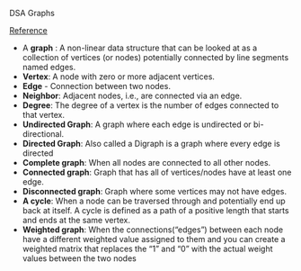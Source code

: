 DSA Graphs

[Reference](https://codefellows.github.io/common_curriculum/data_structures_and_algorithms/Code_401/class-35/resources/graphs.html)

- A **graph** : A non-linear data structure that can be looked at as a collection of vertices (or nodes) potentially connected by line segments named edges.
- **Vertex**: A node with zero or more adjacent vertices.
- **Edge** - Connection between two nodes.
- **Neighbor**: Adjacent nodes, i.e., are connected via an edge.
- **Degree**: The degree of a vertex is the number of edges connected to that vertex.
- **Undirected Graph**: A graph where each edge is undirected or bi-directional.
- **Directed Graph**: Also called a Digraph is a graph where every edge is directed
- **Complete graph**: When all nodes are connected to all other nodes.
- **Connected graph**: Graph that has all of vertices/nodes have at least one edge.
- **Disconnected graph**: Graph where some vertices may not have edges.
- **A cycle**: When a node can be traversed through and potentially end up back at itself. A cycle is defined as a path of a positive length that starts and ends at the same vertex.
- **Weighted graph**: When the connections(“edges”) between each node have a different weighted value assigned to them and you can create a weighted matrix that replaces the “1” and “0” with the actual weight values between the two nodes